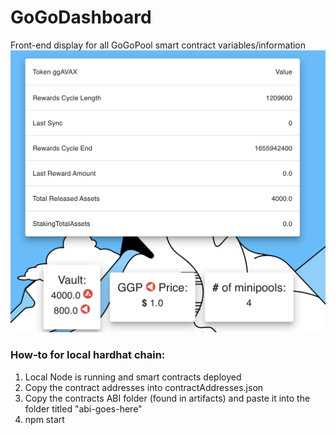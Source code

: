 # GoGoDashboard
Front-end display for all GoGoPool smart contract variables/information
![Screenshot](Screenshot.png)
### How-to for local hardhat chain:
1) Local Node is running and smart contracts deployed
2) Copy the contract addresses into contractAddresses.json
3) Copy the contracts ABI folder (found in artifacts) and paste it into the folder titled "abi-goes-here"
4) npm start
